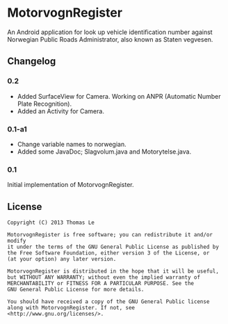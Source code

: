 MotorvognRegister
=================

An Android application for look up vehicle identification number against Norwegian Public Roads Administrator, also known as Staten vegvesen.

## Changelog

### 0.2
- Added SurfaceView for Camera. Working on ANPR (Automatic Number Plate Recognition).
- Added an Activity for Camera.

### 0.1-a1
- Change variable names to norwegian.
- Added some JavaDoc; Slagvolum.java and Motorytelse.java.

### 0.1
Initial implementation of MotorvognRegister.

## License
    Copyright (C) 2013 Thomas Le
    
    MotorvognRegister is free software; you can redistribute it and/or modify
    it under the terms of the GNU General Public License as published by
    the Free Software Foundation, either version 3 of the License, or
    (at your option) any later version.
    
    MotorvognRegister is distributed in the hope that it will be useful,
    but WITHOUT ANY WARRANTY; without even the implied warranty of
    MERCHANTABILITY or FITNESS FOR A PARTICULAR PURPOSE. See the
    GNU General Public License for more details.
    
    You should have received a copy of the GNU General Public license
    along with MotorvognRegister. If not, see <http://www.gnu.org/licenses/>.
